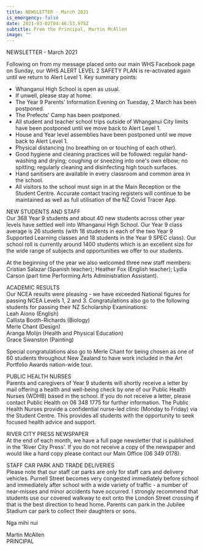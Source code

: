 ```yaml
---
title: NEWSLETTER - March 2021
is_emergency: false
date: 2021-03-02T04:46:53.975Z
subtitle: From the Principal, Martin McAllen
image: ""
---
```

NEWSLETTER - March 2021

Following on from my message placed onto our main WHS Facebook page on Sunday, our WHS ALERT LEVEL 2 SAFETY PLAN is re-activated again until we return to Alert Level 1. Key summary points:

* Whanganui High School is open as usual.
* If unwell, please stay at home.
* The Year 9 Parents' Information Evening on Tuesday, 2 March has been postponed.
* The Prefects' Camp has been postponed.
* All student and teacher school trips outside of Whanganui City limits have been postponed until we move back to Alert Level 1.
* House and Year level assemblies have been postponed until we move back to Alert Level 1.
* Physical distancing (no breathing on or touching of each other).
* Good hygiene and cleaning practices will be followed: regular hand-washing and drying; coughing or sneezing into one's own elbow; no spitting; regularly cleaning and disinfecting high touch surfaces.
* Hand sanitisers are available in every classroom and common area in the school.
* All visitors to the school must sign in at the Main Reception or the Student Centre. Accurate contact tracing registers will continue to be maintained as well as full utilisation of the NZ Covid Tracer App.

NEW STUDENTS AND STAFF  
Our 368 Year 9 students and about 40 new students across other year levels have settled well into Whanganui High School. Our Year 9 class average is 26 students (with 18 students in each of the two Year 9 Supported Learning classes and 18 students in the Year 9 SPEC class). Our school roll is currently around 1400 students which is an excellent size for the wide range of subjects and opportunities we offer to our students.

At the beginning of the year we also welcomed three new staff members: Cristian Salazar (Spanish teacher); Heather Fox (English teacher); Lydia Carson (part time Performing Arts Administration Assistant).

ACADEMIC RESULTS  
Our NCEA results were pleasing - we have exceeded National figures for passing NCEA Levels 1, 2 and 3. Congratulations also go to the following students for passing their NZ Scholarship Examinations:  
Leah Aiono (English)  
Callista Booth-Richards (Biology)  
Merle Chant (Design)  
Aranga Molijn (Health and Physical Education)  
Grace Swanston (Painting)  

Special congratulations also go to Merle Chant for being chosen as one of 60 students throughout New Zealand to have work included in the Art Portfolio Awards nation-wide tour.

PUBLIC HEALTH NURSES  
Parents and caregivers of Year 9 students will shortly receive a letter by mail offering a health and well-being check by one of our Public Health Nurses (WDHB) based in the school. If you do not receive a letter, please contact Public Health on 06 348 1775 for further information.
The Public Health Nurses provide a confidential nurse-led clinic (Monday to Friday) via the Student Centre. This provides all students with the opportunity to seek focused health advice and support.

RIVER CITY PRESS NEWSPAPER  
At the end of each month, we have a full page newsletter that is published in the 'River City Press'. If you do not receive a copy of the newspaper and would like a hard copy please contact our Main Office (06 349 0178).

STAFF CAR PARK AND TRADE DELIVERIES  
Please note that our staff car parks are only for staff cars and delivery vehicles. Purnell Street becomes very congested immediately before school and immediately after school with a wide variety of traffic - a number of near-misses and minor accidents have occurred.
I strongly recommend that students use our covered walkway to exit onto the London Street crossing if that is the best direction to head home. Parents can park in the Jubilee Stadium car park to collect their daughters or sons.

Nga mihi nui

Martin McAllen  
PRINCIPAL

